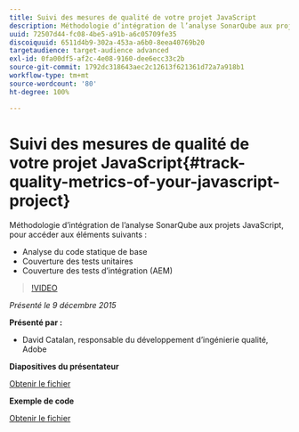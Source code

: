 ```yaml
---
title: Suivi des mesures de qualité de votre projet JavaScript
description: Méthodologie d’intégration de l’analyse SonarQube aux projets JavaScript, pour accéder à • l’analyse de code statique de base • la couverture de test unitaire • la couverture de test d’intégration (AEM)
uuid: 72507d44-fc08-4be5-a91b-a6c05709fe35
discoiquuid: 6511d4b9-302a-453a-a6b0-8eea40769b20
targetaudience: target-audience advanced
exl-id: 0fa00df5-af2c-4e08-9160-dee6ecc33c2b
source-git-commit: 1792dc318643aec2c12613f621361d72a7a918b1
workflow-type: tm+mt
source-wordcount: '80'
ht-degree: 100%

---
```


# Suivi des mesures de qualité de votre projet JavaScript{#track-quality-metrics-of-your-javascript-project}

Méthodologie d’intégration de l’analyse SonarQube aux projets JavaScript, pour accéder aux éléments suivants :

* Analyse du code statique de base
* Couverture des tests unitaires
* Couverture des tests d’intégration (AEM)

>[!VIDEO](https://video.tv.adobe.com/v/19372/?quality=9)

*Présenté le 9 décembre 2015*

**Présenté par :**

* David Catalan, responsable du développement d’ingénierie qualité, Adobe

**Diapositives du présentateur**

[Obtenir le fichier](assets/aem-gems-js-quality-metrics-12-9-15.pdf)

**Exemple de code**

[Obtenir le fichier](assets/com-adobe-granite-ui-utils-timing-with-licenses.zip)
<!--
[Get back to the Overview](https://helpx.adobe.com/experience-manager/kt/eseminars/gems/aem-index.html)
-->
